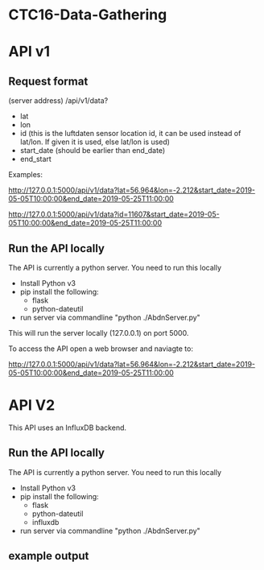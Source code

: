 # CTC16-Data-Gathering

# API v1

## Request format
(server address) /api/v1/data?
* lat
* lon
* id (this is the luftdaten sensor location id, it can be used instead of lat/lon. If given it is used, else lat/lon is used)
* start_date (should be earlier than end_date)
* end_start

Examples: 

http://127.0.0.1:5000/api/v1/data?lat=56.964&lon=-2.212&start_date=2019-05-05T10:00:00&end_date=2019-05-25T11:00:00

http://127.0.0.1:5000/api/v1/data?id=11607&start_date=2019-05-05T10:00:00&end_date=2019-05-25T11:00:00

## Run the API locally
The API is currently a python server. You need to run this locally

* Install Python v3
* pip install the following:
    * flask
    * python-dateutil
* run server via commandline "python ./AbdnServer.py"

This will run the server locally (127.0.0.1) on port 5000.

To access the API open a web browser and naviagte to:

http://127.0.0.1:5000/api/v1/data?lat=56.964&lon=-2.212&start_date=2019-05-05T10:00:00&end_date=2019-05-25T11:00:00

# API V2
This API uses an InfluxDB backend.

## Run the API locally
The API is currently a python server. You need to run this locally

* Install Python v3
* pip install the following:
    * flask
    * python-dateutil
    * influxdb
* run server via commandline "python ./AbdnServer.py"

## example output